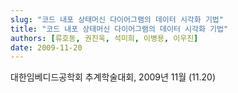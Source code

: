```yaml
---
slug: "코드 내포 상태머신 다이어그램의 데이터 시각화 기법"
title: "코드 내포 상태머신 다이어그램의 데이터 시각화 기법"
authors: [류호동, 권진욱, 석미희, 이병용, 이우진]
date: 2009-11-20
---
```


대한임베디드공학회 추계학술대회, 2009년 11월 (11.20)
